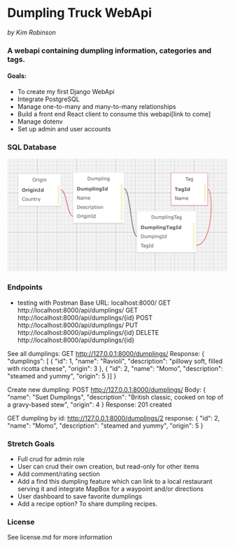 # Dumpling Truck WebApi
_by Kim Robinson_

### A webapi containing dumpling information, categories and tags.

#### Goals:
- To create my first Django WebApi
- Integrate PostgreSQL
- Manage one-to-many and many-to-many relationships
- Build a front end React client to consume this webapi[link to come]
- Manage dotenv
- Set up admin and user accounts

### SQL Database
![Database diagram](./dumplings/static/dumplings/images/sql.png)

### Endpoints
- testing with Postman
Base URL: localhost:8000/
GET http://localhost:8000/api/dumplings/
GET http://localhost:8000/api/dumplings/{id}
POST http://localhost:8000/api/dumplings/
PUT http://localhost:8000/api/dumplings/{id}
DELETE http://localhost:8000/api/dumplings/{id}

See all dumplings:
GET http://127.0.0.1:8000/dumplings/
Response:
{
    "dumplings": [
        {
            "id": 1,
            "name": "Ravioli",
            "description": "pillowy soft, filled with ricotta cheese",
            "origin": 3
        },
        {
            "id": 2,
            "name": "Momo",
            "description": "steamed and yummy",
            "origin": 5
        }]
}

Create new dumpling:
POST http://127.0.0.1:8000/dumplings/
Body: {
            "name": "Suet Dumplings",
            "description": "British classic, cooked on top of a gravy-based stew",
            "origin": 4
        }
Response: 201 created

GET dumpling by id:
http://127.0.0.1:8000/dumplings/2
response: {
    "id": 2,
    "name": "Momo",
    "description": "steamed and yummy",
    "origin": 5
}


### Stretch Goals
- Full crud for admin role
- User can crud their own creation, but read-only for other items
- Add comment/rating section
- Add a find this dumpling feature which can link to a local restaurant serving it and integrate MapBox for a waypoint and/or directions
- User dashboard to save favorite dumplings
- Add a recipe option? To share dumpling recipes. 

### License
See license.md for more information